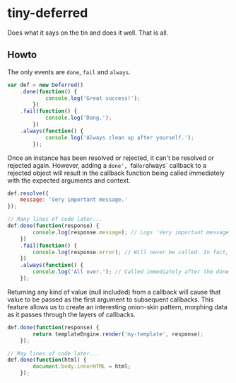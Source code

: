 # tiny-deferred

Does what it says on the tin and does it well. That is all.

## Howto

The only events are `done`, `fail` and `always`.

```javascript
var def = new Deferred()
	.done(function() {
			console.log('Great success!');
		})
	.fail(function() {
			console.log('Dang.');
		})
	.always(function() {
			console.log('Always clean up after yourself.');
		});
```

Once an instance has been resolved or rejected, it can't be resolved or rejected again. However, adding a `done', `fail` or `always` callback to a rejected object will result in the callback function being called immediately with the expected arguments and context.

```javascript
def.resolve({
	message: 'Very important message.'
});

// Many lines of code later...
def.done(function(response) {
		console.log(response.message); // Logs 'Very important message' immediately
	})
	.fail(function() {
		console.log(response.error); // Will never be called. In fact, the callback is discarded immediately.
	})
	.always(function() {
		console.log('All over.'); // Called immediately after the done callback above.
	});
```

Returning any kind of value (null included) from a callback will cause that value to be passed as the first argument to subsequent callbacks. This feature allows us to create an interesting onion-skin pattern, morphing data as it passes through the layers of callbacks.

```javascript
def.done(function(response) {
		return templateEngine.render('my-template', response);
	});

// May lines of code later...
def.done(function(html) {
		document.body.innerHTML = html;
	});
```